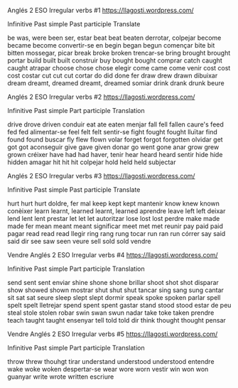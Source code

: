 Anglés 2 ESO
Irregular verbs #1
https://llagosti.wordpress.com/

Infinitive	Past simple	Past participle		Translate

be		was, were	been			ser, estar
beat		beat		beaten			derrotar, colpejar
become		became		become			convertir-se en
begin		began		begun			començar
bite		bit		bitten			mossegar, picar
break		broke		broken			trencar-se
bring		brought		brought			portar
build		built		built			construir
buy		bought		bought			comprar
catch		caught		caught			atrapar
choose		chose		chose			elegir
come		came		come			venir
cost		cost		cost			costar
cut		cut		cut			cortar
do		did		done			fer
draw		drew		drawn			dibuixar
dream		dreamt, dreamed	dreamt, dreamed		somiar
drink		drank		drunk			beure


Anglés 2 ESO
Irregular verbs #2
https://llagosti.wordpress.com/


Infinitive	Past simple	Part participle		Translation

drive		drove		driven			conduir
eat		ate		eaten			menjar
fall		fell		fallen			caure's
feed		fed		fed			alimentar-se
feel		felt		felt			sentir-se
fight		fought		fought			lluïtar
find		found		found			buscar
fly		flew		flown			volar
forget		forgot		forgotten		olvidar
get		got		got			aconseguir
give		gave		given			donar
go		went		gone			anar
grow		grew		grown			créixer
have		had		had			haver, tenir
hear		heard		heard			sentir
hide		hide		hidden			amagar
hit		hit		hit			colpejar
hold		held		held			subjectar



Anglés 2 ESO
Irregular verbs #3
https://llagosti.wordpress.com/

Infinitive	Past simple	Past participle		Translate

hurt		hurt		hurt			doldre, fer mal
keep		kept		kept			mantenir
know		knew		known			conèixer
learn		learnt, learned	learnt, learned		aprendre
leave		left		left			deixar
lend		lent		lent			prestar
let		let		let			autoritzar
lose		lost		lost			perdre
make		made		made			fer
mean		meant		meant			significar
meet		met		met			reunir
pay		paid		paid			pagar
read		read		read			llegir
ring		rang		rung			tocar
run		ran		run			córrer
say		said		said			dir
see		saw		seen			veure
sell		sold		sold			vendre




Vendre
Anglés 2 ESO
Irregular verbs #4
https://llagosti.wordpress.com/

Infinitive	Past simple	Part participle		Translation

send		sent		sent			enviar
shine		shone		shone			brillar
shoot		shot		shot			disparar
show		showed		shown			mostrar
shut		shut		shut			tancar
sing		sang		sung			cantar
sit		sat		sat			seure
sleep		slept		slept			dormir
speak		spoke		spoken			parlar
spell		spelt		spelt			lletrejar
spend		spent		spent			gastar
stand		stood		stood			estar de peu
steal		stole		stolen			robar
swin		swan		swun			nadar
take		toke		taken			prendre
teach		taught		taught			ensenyar
tell		told		told			dir
think		thought		thought			pensar


Vendre
Anglés 2 ESO
Irregular verbs #5
https://llagosti.wordpress.com/

Infinitive	Past simple	Part participle		Translation

throw		threw		thouhgt			tirar
understand	understood	understood		entendre
wake		woke		woken			despertar-se
wear		wore		worn			vestir
win		won		won			guanyar
write		wrote		written			escriure

